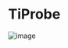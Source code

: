 # TiProbe
![image](https://github.com/Emn547/TiProbe/assets/29408499/2ecbd33f-54fe-4600-a4c1-cf95f2def7a3)

